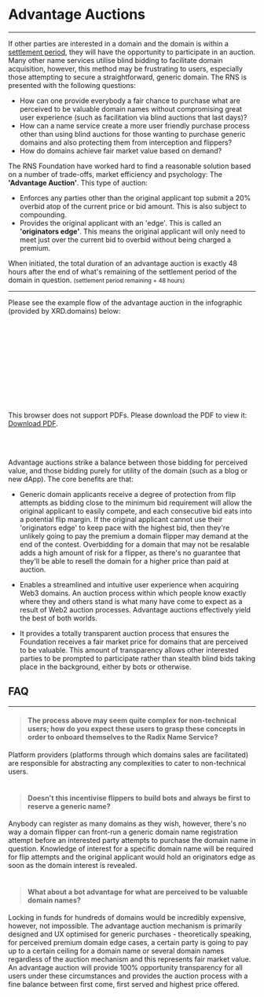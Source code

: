 

# Advantage Auctions

---

If other parties are interested in a domain and the domain is within a [settlement period](wiki/registration/settlement.md), they will have the opportunity to participate in an auction. Many other name services utilise blind bidding to facilitate domain acquisition, however, this method may be frustrating to users, especially those attempting to secure a straightforward, generic domain. The RNS is presented with the following questions:

- How can one provide everybody a fair chance to purchase what are perceived to be valuable domain names without compromising great user experience (such as facilitation via blind auctions that last days)?
- How can a name service create a more user friendly purchase process other than using blind auctions for those wanting to purchase generic domains and also protecting them from interception and flippers?
- How do domains achieve fair market value based on demand?

The RNS Foundation have worked hard to find a reasonable solution based on a number of trade-offs, market efficiency and psychology: The <strong>'Advantage Auction'</strong>. This type of auction:

- Enforces any parties other than the original applicant top submit a 20% overbid atop of the current price or bid amount. This is also subject to compounding.
- Provides the original applicant with an 'edge'. This is called an <strong>'originators edge'</strong>. This means the original applicant will only need to meet just over the current bid to overbid without being charged a premium.

When initiated, the total duration of an advantage auction is exactly 48 hours after the end of what's remaining of the settlement period of the domain in question. <small>(settlement period remaining + 48 hours)</small>

---

Please see the example flow of the advantage auction in the infographic (provided by XRD.domains) below:
<br /><br />

<object data="../../_assets/lifecycles/advantage-auction-example.pdf" type="application/pdf" width="100%" height="1040px">
    <embed src="../../_assets/lifecycles/advantage-auction-example.pdf">
        <p>This browser does not support PDFs. Please download the PDF to view it: <a href="../../_assets/lifecycles/advantage-auction-example.pdf">Download PDF</a>.</p>
    </embed>
</object>
<br /><br />

Advantage auctions strike a balance between those bidding for perceived value, and those bidding purely for utility of the domain (such as a blog or new dApp). The core benefits are that:

- Generic domain applicants receive a degree of protection from flip attempts as bidding close to the minimum bid requirement will allow the original applicant to easily compete, and each consecutive bid eats into a potential flip margin. If the original applicant cannot use their 'originators edge' to keep pace with the highest bid, then they're unlikely going to pay the premium a domain flipper may demand at the end of the contest. Overbidding for a domain that may not be resalable adds a high amount of risk for a flipper, as there's no guarantee that they'll be able to resell the domain for a higher price than paid at auction.

- Enables a streamlined and intuitive user experience when acquiring Web3 domains. An auction process within which people know exactly where they and others stand is what many have come to expect as a result of Web2 auction processes. Advantage auctions effectively yield the best of both worlds.

- It provides a totally transparent auction process that ensures the Foundation receives a fair market price for domains that are perceived to be valuable. This amount of transparency allows other interested parties to be prompted to participate rather than stealth blind bids taking place in the background, either by bots or otherwise.


## FAQ

---

> #### The process above may seem quite complex for non-technical users; how do you expect these users to grasp these concepts in order to onboard themselves to the Radix Name Service?

Platform providers (platforms through which domains sales are facilitated) are responsible for abstracting any complexities to cater to non-technical users.
<br /><br />

> #### Doesn't this incentivise flippers to build bots and always be first to reserve a generic name?

Anybody can register as many domains as they wish, however, there's no way a domain flipper can front-run a generic domain name registration attempt before an interested party attempts to purchase the domain name in question. Knowledge of interest for a specific domain name will be required for flip attempts and the original applicant would hold an originators edge as soon as the domain interest is revealed.
<br /><br />

> #### What about a bot advantage for what are perceived to be valuable domain names?

Locking in funds for hundreds of domains would be incredibly expensive, however, not impossible. The advantage auction mechanism is primarily designed and UX optimised for generic purchases - theoretically speaking, for perceived premium domain edge cases, a certain party is going to pay up to a certain ceiling for a domain name or several domain names regardless of the auction mechanism and this represents fair market value. An advantage auction will provide 100% opportunity transparency for all users under these circumstances and provides the auction process with a fine balance between first come, first served and highest price offered.